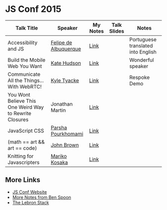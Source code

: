# JS Conf 2015

Talk Title | Speaker | My Notes | Talk Slides | Notes
---- | --- | --- | --- | ---
Accessibility and JS | [Felipe de Albuquerque](https://twitter.com/felipedeolinda) | [Link](/01-accessibility-and-js.md) | | Portuguese translated into English
Build the Mobile Web You Want | [Kate Hudson](http://twitter.com/k88hudson) | [Link](/02-build-the-mobile-web-you-want.md) | | Wonderful speaker
Communicate All the Things... With WebRTC! | [Kyle Tyacke](https://twitter.com/geekgonenomad) | [Link](/03-web-rtc.md) | | Respoke Demo
You Wont Believe This One Weird Way to Rewrite Closures | Jonathan Martin | [Link](/04-closures.md) | |
JavaScript CSS | [Parsha Pourkhomami](http://twitter.com/parshap) | [Link](/05-js-css.md) | |
(math == art && art == code) | [John Brown](http://twitter.com/thisisjohnbrown) | [Link](/06-code-art.md) | |
Knitting for Javascripters | [Mariko Kosaka](http://twitter.com/kosamari) | [Link](/07-knitting-for-jsers.md) | |


## More Links

- [JS Conf Website](http://2015.jsconf.us/)
- [More Notes from Ben Spoon](http://blog.benspoon.com/js-conf-notes/)
- [The Lebron Stack](http://lebron.technology/)